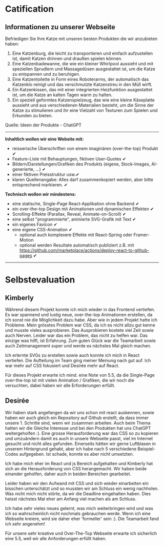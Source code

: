 # Catification

## Informationen zu unserer Webseite

Befriedigen Sie Ihre Katze mit unseren besten Produkten die wir anzubieten haben:

1. Eine Katzenburg, die leicht zu transportieren und einfach aufzustellen ist, damit Katzen drinnen und
   draußen spielen können.
2. Eine Katzenbadewanne, die wie ein kleiner Whirlpool aussieht und mit speziellen Sprudlern und Massagedüsen
   ausgestattet ist, um die Katze zu entspannen und zu beruhigen.
3. Eine Katzentoilette in Form eines Roboterarms, der automatisch das Katzenklo reinigt und das verschmutzte Katzenstreu
   in den Müll wirft.
4. Ein Katzenkissen, das mit einer integrierten Heizfunktion ausgestattet ist, um die Katze an kalten Tagen warm zu
   halten.
5. Ein speziell geformtes Katzenspielzeug, das wie eine kleine Käseplatte aussieht und aus verschiedenen Materialien
   besteht, um die Sinne der Katze zu stimulieren und ihr eine Vielzahl von Texturen zum Spielen und Erkunden zu bieten.

Quelle: Ideen der Produkte - ChatGPT

-------------------------------------------------------

**Inhaltlich wollen wir eine Website mit:**

- reisserische Überschriften von einem imaginären (over-the-top) Produkt ✔
- Feature-Liste mit Behauptungen, fiktiven User-Quotes ✔
- Bildern/Darstellungen/Grafiken des Produkts (eigene, Stock-Images, AI-generierte, ...) ✔
- einer fiktiven Preisstruktur usw.✔
- klaren Quellenangabe: Alles darf zusammenkopiert werden, aber bitte entsprechend markieren. ✔

**Technisch wollen wir mindestens:**

- eine statische, Single-Page React-Applikation ohne Backend ✔
- ein over-the-top Design mit Animationen und dynamischen Effekten ✔
- Scrolling-Effekte (Parallax, Reveal, Animate-on-Scroll) ✔
- eine selbst "programmierte", animierte SVG-Grafik mit Text ✔
- ein eigenes Favicon ✔
- eine eigene CSS-Animation ✔
    - optional auch komplexere Effekte mit React-Spring oder Framer-Motion
    - optional werden Resultate automatisch publiziert z.B.
      mit https://github.com/marketplace/actions/deploy-react-to-github-pages ✔

-------------------------------------------------------

# Selbstevaluation

## Kimberly

Während diesem Projekt konnte ich mich wieder in das Frontend vertiefen. Es war spannend und lustig neue, over-the-top
Animationen erstellen, da ich sonst nie die Möglichkeit dazu habe. Aber wie in jedem Projekt hatte ich Probleme. Mein
grösstes Problem war CSS, da ich es nicht allzu gut kenne und musste vieles ausprobieren. Das Ausprobieren kostete viel
Zeit sowie auch Nerven. Leider war das ein Problem, das nicht zu helfen war. Das einzige was hilft, ist Erfahrung.
Zum guten Glück war die Teamarbeit sowie auch Zeitmanagement super und werde es nächstes Mal
gleich machen.

Ich erlernte SVGs zu erstellen sowie auch konnte ich mich in React vertiefen. Die Aufteilung im Team ging meiner Meinung
nach gut auf. Ich war mehr auf CSS fokusiert und Desirée mehr auf React.

Für dieses Projekt erwarte ich mind. eine Note von 5.5, da die Single-Page over-the-top ist mit vielen Animation /
Grafiken,
die wir noch die versuchten, dabei haben wir alle Erforderungen erfüllt.

## Desirée

Wir haben stark angefangen da wir uns schon mit react auskennen, sowie haben wir auch gleich ein Repository auf Github
erstellt, da dass immer unsere 1. Schritte sind, wenn wir zusammen arbeiten. Auch beim Thema hatten wir die Gleiche
Interesse und bei den Produkten hat uns ChatGPT weitergeholfen :).
Eine grosse Herausforderung war das CSS so zu kopieren und umzuändern damit es auch in unsere Webseite passt, viel im
Internet gesucht und nicht alles gefunden. Einerseits hätten wir gerne Luftblasen in unserem Hintergrund gehabt, aber
ich habe nach 5 verschiedene Beispiel-Codes aufgegeben. Ist schade, konnte es aber nicht umsetzten.

Ich habe mich eher im React und js Bereich aufgehalten und Kimberly hat sich an die Herausforderung von CSS
herangemacht. Wir haben beide einander geholfen, daher auch in beiden Bereichen gearbeitet.

Leider haben wir den Aufwand mit CSS und sich wieder einarbeiten ein bisschen unterschätzt und so mussten wir am Schluss
ein wenig nachholen. Was nicht mich nicht störte, da wir die Deadline eingehalten haben. Dies heisst nächstes Mal eher
am Anfang viel machen als am Schluss.

Ich habe sehr vieles neues gelernt, was mich weiterbringen wird und was ich so wahrscheinlich nicht nochmals gebrauchen
werde. Wenn ich eine Webseite kreiere, wird sie daher eher 'formeller' sein :).
Die Teamarbeit fand ich sehr angenehm!

Für unsere sehr kreative und Over-The-Top Webseite erwarte ich sicherlich eine 5.5, weil wir alle Anforderungen erfüllt
haben.